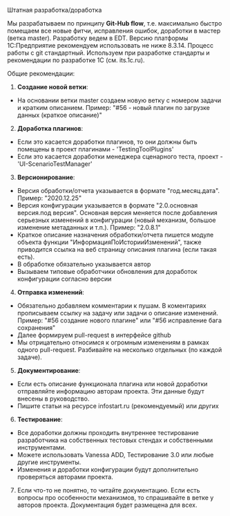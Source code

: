 Штатная разработка/доработка

Мы разрабатываем по принципу **Git-Hub flow**, т.е. максимально быстро помещаем все новые фитчи, исправления ошибок, доработки в мастер (ветка master).
Разработку ведем в EDT. Версию платформы 1С:Предприятие рекомендуем использовать не ниже 8.3.14. 
Процесс работы с git стандартный.
Используем при разработке стандарты и рекомендации по разработке 1С (см. its.1с.ru).

Общие рекомендации:

1. **Создание новой ветки**:
* На основании ветки master создаем новую ветку с номером задачи и кратким описанием.
   Пример: "#56 - новый плагин по загрузке данных (краткое описание)"
2. **Доработка плагинов**:
* Если это касается доработки плагинов, то они должны быть помещены в проект плагинами - 'TestingToolPlugins'
* Если это касается доработки менеджера сценарного теста, проект - 'UI-ScenarioTestManager'
3. **Версионирование**:
* Версия обработки/отчета указывается в формате "год.месяц.дата".
       Пример: "2020.12.25"
* Версия конфигурации указывается в формате "2.0.основная версия.под версия". Основная версия меняется после добавления серьезных изменений в конфигурации (новый механизм, большое изменение метаданных и т.п.).
       Пример: "2.0.8.1"
* Краткое описание назначения обработки/отчета пишется модуле объекта функции "ИнформацияПоИсторииИзменений", также приводится ссылка 
   на веб страницу описания плагина (если такая есть).
* В обработке обязательно указывается автор
* Вызываем типовые обработчики обновления для доработок конфигурации согласно версии
 4. **Отправка изменений**: 
* Обязательно добавляем комментарии к пушам. В коментариях прописываем ссылку на задачу или задачи о описание изменений. 
Пример: "#56 создание нового плагине" или "#56 исправление бага сохранения"
* Далее формируем pull-request в интерфейсе github
* Мы отрицательно относимся к огромным изменениям в рамках одного pull-request. Разбивайте на несколько отдельных (по каждой задаче).
 5. **Документирование**:
   * Если есть описание функционала плагина или новой доработки отправляйте информацию авторам проекта. Эти данные будут внесены в руководство.
   * Пишите статьи на ресурсе infostart.ru (рекомендуемый) или других
 6. **Тестирование**: 
   * Все доработки должны проходить внутреннее тестирование разработчика на собственных тестовых стендах и собственными инструментами.
   * Можете использовать Vanessa ADD, Тестирование 3.0 или любые другие инструменты.
   * Изменения и доработки конфигурации будут дополнительно проверяться авторами проекта.
 7. Если что-то не понятно, то читайте документацию. Если есть вопросы про особенности механизмов, то спрашивайте в ветке у авторов проекта. Документация будет размещена для всех.
 

